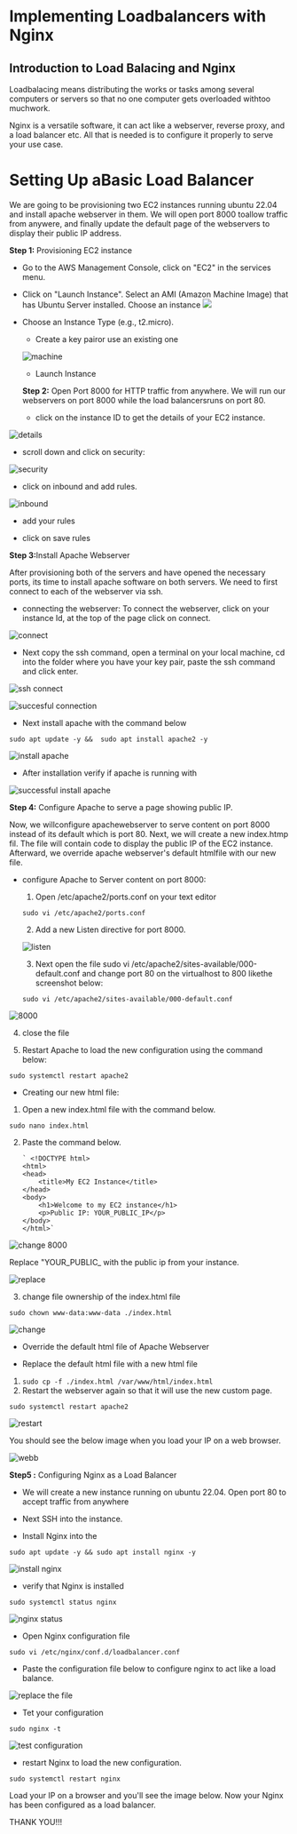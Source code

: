 # Implementing Loadbalancers with Nginx

## Introduction to Load Balacing and Nginx

Loadbalacing means distributing the works or tasks among several computers or servers so that no one computer gets overloaded withtoo muchwork.

Nginx is a versatile software, it can act like a webserver, reverse proxy, and a load balancer etc. All that is needed is to configure it properly to serve your use case.

# Setting Up aBasic Load Balancer

We are going to be provisioning two EC2 instances running ubuntu 22.04 and install apache webserver in them. We will open port 8000 toallow traffic from anywere, and finally update the default page of the webservers to display  their public IP address.

<b>Step 1:</b> Provisioning EC2 instance
 - Go to the AWS Management Console, click on "EC2" in the services menu.
- Click on "Launch Instance". Select an AMI (Amazon Machine Image) that has Ubuntu Server installed. Choose an instance
![](./imgs/launch%201.png)

- Choose an Instance Type (e.g., t2.micro).
  
  - Create a key pairor  use an existing one

  ![machine](./imgs/key%20p.png)

  - Launch Instance

  <b>Step 2:</b> Open Port 8000  for HTTP traffic from anywhere. We will run our webservers on port 8000 while the load balancersruns on port 80.

  - click on the instance ID to get the details of your EC2 instance.

![details](./imgs/detail.png)

- scroll down and click on security:

![security](./imgs/security.png)

- click on inbound and add rules.

 ![inbound](./imgs/inbbnnd.png)

 - add your rules

- click on save rules

<b>Step 3:</b>Install Apache Webserver

After provisioning both of the servers and have opened the necessary ports, its time to install apache software on both servers. We need to first connect to each of the webserver via ssh.

- connecting the webserver: To connect the webserver, click on your instance Id, at the top of the page click on connect.

![connect](./imgs/connect.png)

- Next copy the ssh command, open a terminal on your local machine, cd into the folder where you have your key pair, paste the ssh command and click enter.

![ssh connect](./imgs/ssh%20connect.png)


![succesful connection](./imgs/loggin.png)

- Next install apache with the command below

`sudo apt update -y &&  sudo apt install apache2 -y`

![ install apache](./imgs/install%20apachee.png)

- After installation verify if apache is running with

![successful install apache](./imgs/succe.png)

<b>Step 4:</b> Configure Apache to serve a page showing public IP.

Now, we willconfigure apachewebserver to serve content on port 8000 instead of its default which is port 80. Next, we will create a new index.htmp fil. The file will contain code to display the public IP of the EC2 instance. Afterward, we override apache webserver's default htmlfile with our new file.

- configure Apache to Server content on port 8000:

  1. Open /etc/apache2/ports.conf on your text editor

  `sudo vi /etc/apache2/ports.conf`

  2. Add a new Listen directive for port 8000. 

  ![listen](./imgs/listen.png)

  3. Next open the file sudo vi /etc/apache2/sites-available/000-default.conf and change port 80 on the virtualhost to 800 likethe screenshot below:

  `sudo vi /etc/apache2/sites-available/000-default.conf`

![8000](./imgs/8000.png)

 4. close the file

 5. Restart Apache to load the new configuration using the command below:

  `sudo systemctl restart apache2`

- Creating our new html file:

 1. Open a new index.html file with the command below.

 `sudo nano index.html`

 2. Paste the command below. 

        ` <!DOCTYPE html>
        <html>
        <head>
            <title>My EC2 Instance</title>
        </head>
        <body>
            <h1>Welcome to my EC2 instance</h1>
            <p>Public IP: YOUR_PUBLIC_IP</p>
        </body>
        </html>`

![change 8000](./imgs/index%20new.png)

Replace "YOUR_PUBLIC_ with the public ip from your instance.

![replace](./imgs/8000.png)

3. change file ownership of the index.html file

`sudo chown www-data:www-data ./index.html`

![change](./imgs/change.png)
- Override the default html file of Apache Webserver

- Replace the default html file with a new html file

1. `sudo cp -f ./index.html /var/www/html/index.html`
 2. Restart the webserver  again so that it will use the new custom page.

 `sudo systemctl restart apache2`

 ![restart](./imgs/apache%20restart.png)

 You should see the below image when you load your IP on a web browser.

 ![webb](./imgs/webbb.png)

 <b>Step5 :</b> Configuring Nginx as a Load Balancer

 - We will create a new instance running on ubuntu 22.04. Open port 80 to accept traffic from anywhere

 - Next SSH into the instance. 

 - Install Nginx into the 

 `sudo apt update -y && sudo apt install nginx -y`

![install nginx](./imgs/nginnn.png)
 - verify that Nginx is installed 

 `sudo systemctl status nginx`

![nginx status](./imgs/nginx%20sus.png)
 - Open Nginx configuration file

 `sudo vi /etc/nginx/conf.d/loadbalancer.conf`

 - Paste the configuration file below to configure nginx to act like a load balance.

 ![replace the file](./imgs/nginx%20replace.png)

- Tet your configuration 

`sudo nginx -t`

![test configuration](./imgs/test%20nginx.png)

- restart Nginx to load the new configuration.

`sudo systemctl restart nginx`

Load your IP on a browser and you'll see the image below. Now your Nginx has been configured as a load balancer.

THANK YOU!!!


    



